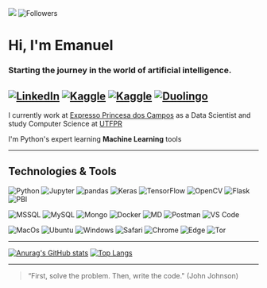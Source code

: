 ![](https://komarev.com/ghpvc/?username=almemanuel&style=social&color=000000) ![Followers](https://img.shields.io/github/followers/almemanuel?color=000000&label=Followers&logo=github&logoColor=black&style=social)
# Hi, I'm Emanuel
### Starting the journey in the world of artificial intelligence.
[![LinkedIn](https://img.shields.io/badge/LinkedIn-000000?style=flat&logo=linkedin&logoColor=white)](https://lindkedin.cm/in/almeida-emanuel)
[![Kaggle](https://img.shields.io/badge/kaggle-000000?style=flat&logo=kaggle&logoColor=white)](https://www.kaggle.com/almemanuel)
[![Kaggle](https://img.shields.io/badge/freecodecamp-000000?style=flat&logo=freecodecamp&logoColor=white&color=black)](https://www.freecodecamp.org/almemanuel)
[![Duolingo](https://img.shields.io/badge/Duolingo-000000?style=flat&logo=Duolingo&logoColor=white)](https://pt.duolingo.com/profile/em_alm)
---
I currently work at [Expresso Princesa dos Campos](https://www.princesadoscampos.com.br/) as a Data Scientist and study Computer Science at [UTFPR](https://utfpr.edu.br)

I'm Python's expert learning **Machine Learning** tools

---
## Technologies & Tools
![Python](https://img.shields.io/badge/Python-000000?style=flat&logo=python&logoColor=white)
![Jupyter](https://img.shields.io/badge/Jupyter-000000?style=flat&logo=jupyter&logoColor=white)
![pandas](https://img.shields.io/badge/pandas-000000?style=flat&logo=pandas&logoColor=white)
![Keras](https://img.shields.io/badge/Keras-000000?style=for-the-badge&logo=keras&logoColor=white)
![TensorFlow](https://img.shields.io/badge/TensorFlow-000000?style=for-the-badge&logo=tensorflow&logoColor=white)
![OpenCV](https://img.shields.io/badge/OpenCV-000000?style=for-the-badge&logo=OpenCV&logoColor=white)
![Flask](https://img.shields.io/badge/Flask-000000?style=for-the-badge&logo=flask&logoColor=white&color=black)
![PBI](https://img.shields.io/badge/PowerBI-000000?style=for-the-badge&logo=Power%20BI&logoColor=white)

![MSSQL](https://img.shields.io/badge/Microsoft%20SQL%20Server-000000?style=for-the-badge&logo=microsoft%20sql%20server&logoColor=white&color=black)
![MySQL](https://img.shields.io/badge/MySQL-000000?style=for-the-badge&logo=mysql&logoColor=white&color=black)
![Mongo](https://img.shields.io/badge/MongoDB-000000?style=for-the-badge&logo=mongodb&logoColor=white&color=black)
![Docker](https://img.shields.io/badge/Docker-000000?style=for-the-badge&logo=docker&logoColor=white&color=black)
![MD](https://img.shields.io/badge/Markdown-000000?style=for-the-badge&logo=markdown&logoColor=white)
![Postman](https://img.shields.io/badge/Postman-000000?style=for-the-badge&logo=Postman&logoColor=white)
![VS Code](https://img.shields.io/badge/VS_Code-000000?style=for-the-badge&logo=visual%20studio%20code&logoColor=white)

![MacOs](https://img.shields.io/badge/Catalina-000000?style=for-the-badge&logo=apple&logoColor=white)
![Ubuntu](https://img.shields.io/badge/Ubuntu-000000?style=for-the-badge&logo=ubuntu&logoColor=white)
![Windows](https://img.shields.io/badge/Windows-000000?style=for-the-badge&logo=windows&logoColor=white)
![Safari](https://img.shields.io/badge/Safari-000000?style=for-the-badgelog=safari&logoColor=white)
![Chrome](https://img.shields.io/badge/Chrome-000000?style=for-the-badge&logo=Google-chrome&logoColor=white)
![Edge](https://img.shields.io/badge/Edge-000000?style=for-the-badgego=Mosoft-edge&logoColor=white)
![Tor](https://img.shields.io/badge/Tor-000000?style=for-the-badge&logo=Tor-Brfor-the-badger&logoColor=white)

---
[![Anurag's GitHub stats](https://github-readme-stats.vercel.app/api?username=almemanuel&hide=stars&count_private=true&show_icons=true&theme=tokyonight&border_radius=4&custom_title=GitHub%20Stats&include_all_commits=true)](https://github.com/anuraghazra/github-readme-stats)
[![Top Langs](https://github-readme-stats.vercel.app/api/top-langs/?username=almemanuel&layout=compact&count_private=true&show_icons=true&theme=tokyonight&border_radius=4&include_all_commits=true&langs_count=10)](https://github.com/anuraghazra/github-readme-stats)

---
> “First, solve the problem. Then, write the code." (John Johnson)
